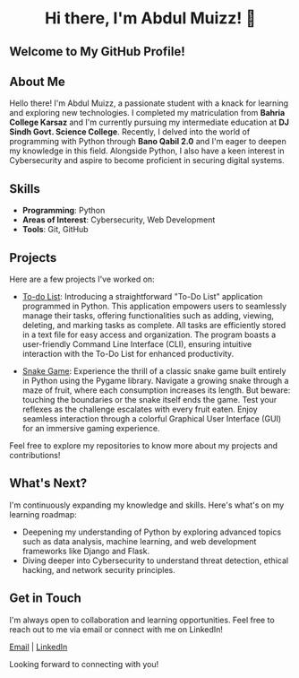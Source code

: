 # <div  align="center">Hi there, I'm Abdul Muizz! 👋</div>
## Welcome to My GitHub Profile!

## About Me
Hello there! I'm Abdul Muizz, a passionate student with a knack for learning and exploring new technologies. I completed my matriculation from **Bahria College Karsaz** and I'm currently pursuing my intermediate education at **DJ Sindh Govt. Science College**. Recently, I delved into the world of programming with Python through **Bano Qabil 2.0** and I'm eager to deepen my knowledge in this field. Alongside Python, I also have a keen interest in Cybersecurity and aspire to become proficient in securing digital systems.

## Skills
- **Programming**: Python
- **Areas of Interest**: Cybersecurity, Web Development
- **Tools**: Git, GitHub

## Projects
Here are a few projects I've worked on:
- [To-do List](https://github.com/AbdulMuizzFayyaz/BanoQabil_2.0_Python_Course/blob/main/To_Do_List.py): Introducing a straightforward "To-Do List" application programmed in Python. This application empowers users to seamlessly manage their tasks, offering functionalities such as adding, viewing, deleting, and marking tasks as complete. All tasks are efficiently stored in a text file for easy access and organization. The program boasts a user-friendly Command Line Interface (CLI), ensuring intuitive interaction with the To-Do List for enhanced productivity.

- [Snake Game](https://github.com/AbdulMuizzFayyaz/BanoQabil_2.0_Python_Course/tree/main/Final%20Project): Experience the thrill of a classic snake game built entirely in Python using the Pygame library. Navigate a growing snake through a maze of fruit, where each consumption increases its length. But beware: touching the boundaries or the snake itself ends the game. Test your reflexes as the challenge escalates with every fruit eaten. Enjoy seamless interaction through a colorful Graphical User Interface (GUI) for an immersive gaming experience.

Feel free to explore my repositories to know more about my projects and contributions!

## What's Next?
I'm continuously expanding my knowledge and skills. Here's what's on my learning roadmap:
- Deepening my understanding of Python by exploring advanced topics such as data analysis, machine learning, and web development frameworks like Django and Flask.
- Diving deeper into Cybersecurity to understand threat detection, ethical hacking, and network security principles.

## Get in Touch
I'm always open to collaboration and learning opportunities. Feel free to reach out to me via email or connect with me on LinkedIn!

[Email](mailto:abdulmuizzfayyaz@gmail.com) | [LinkedIn](https://www.linkedin.com/in/abdulmuizzfayyaz) 

Looking forward to connecting with you!

